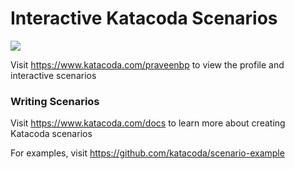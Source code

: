 # Interactive Katacoda Scenarios

[![](http://shields.katacoda.com/katacoda/praveenbp/count.svg)](https://www.katacoda.com/praveenbp "Get your profile on Katacoda.com")

Visit https://www.katacoda.com/praveenbp to view the profile and interactive scenarios

### Writing Scenarios
Visit https://www.katacoda.com/docs to learn more about creating Katacoda scenarios

For examples, visit https://github.com/katacoda/scenario-example
